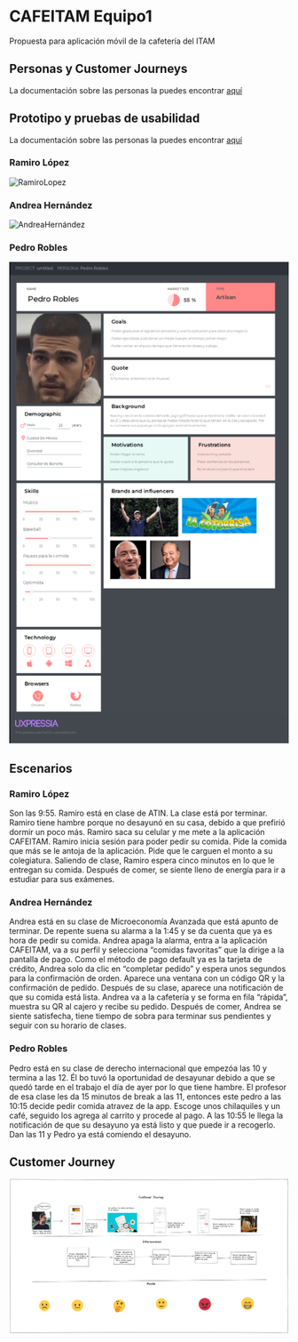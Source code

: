 # CAFEITAM Equipo1
Propuesta para aplicación móvil de la cafetería del ITAM

## Personas y Customer Journeys
La documentación sobre las personas la puedes encontrar [aquí](./Personas_CustomerJourneys.md)

## Prototipo y pruebas de usabilidad
La documentación sobre las personas la puedes encontrar [aquí](./Personas_CustomerJourneys.md)

### Ramiro López
![RamiroLopez ](https://user-images.githubusercontent.com/47927104/161279276-97546653-7188-4c6f-9fcf-baffdb706106.png)
### Andrea Hernández
![AndreaHernández](https://user-images.githubusercontent.com/69361149/161280762-bf74cf20-e13e-48ea-aa13-87456e270052.png)
### Pedro Robles
![PedroRobles](https://github.com/179786-moises/ExaIM/blob/main/P2.0.png)
## Escenarios
### Ramiro López
Son las 9:55. Ramiro está en clase de ATIN. La clase está por terminar. Ramiro tiene hambre porque no desayunó en su casa, debido a que prefirió dormir un poco más. Ramiro saca su celular y me mete a la aplicación CAFEITAM. Ramiro inicia sesión para poder pedir su comida. Pide la comida que más se le antoja de la aplicación. Pide que le carguen el monto a su colegiatura. Saliendo de clase, Ramiro espera cinco minutos en lo que le entregan su comida. Después de comer, se siente lleno de energía para ir a estudiar para sus exámenes.   
### Andrea Hernández
Andrea está en su clase de Microeconomía Avanzada que está apunto de terminar. De repente suena su alarma a la 1:45 y se da cuenta que ya es hora de pedir su comida. Andrea apaga la alarma, entra a la aplicación CAFEITAM, va a su perfil y selecciona “comidas favoritas” que la dirige a la pantalla de pago. Como el método de pago default ya es la tarjeta de crédito, Andrea solo da clic en “completar pedido” y espera unos segundos para la confirmación de orden. Aparece una ventana con un código QR y la confirmación de pedido. Después de su clase, aparece una notificación de que su comida está lista. Andrea va a la cafetería y se forma en fila “rápida”, muestra su QR al cajero y recibe su pedido. Después de comer, Andrea se siente satisfecha, tiene tiempo de sobra para terminar sus pendientes y seguir con su horario de clases.
### Pedro Robles
Pedro está en su clase de derecho internacional que empezóa las 10 y termina a las 12. Él bo tuvó la oportunidad de desayunar debido a que se quedó tarde en el trabajo el día de ayer por lo que tiene hambre. El profesor de esa clase les da 15 minutos de break a las 11, entonces este pedro a las 10:15 decide pedir comida atravez de la app. Escoge unos chilaquiles y un café, seguido los agrega al carrito y procede al pago. A las 10:55 le llega la notificación de que su desayuno ya está listo y que puede ir a recogerlo. Dan las 11 y Pedro ya está comiendo el desayuno.

## Customer Journey

![Customer Journey](./pics/customerJourney.png)

